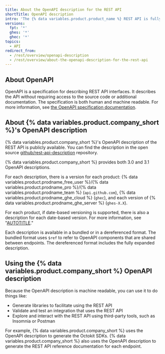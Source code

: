 ```yaml
---
title: About the OpenAPI description for the REST API
shortTitle: OpenAPI description
intro: 'The {% data variables.product.product_name %} REST API is fully described in an OpenAPI compliant document.'
versions:
  fpt: '*'
  ghes: '*'
  ghec: '*'
topics:
  - API
redirect_from:
  - /rest/overview/openapi-description
  - /rest/overview/about-the-openapi-description-for-the-rest-api
---
```


## About OpenAPI

OpenAPI is a specification for describing REST API interfaces. It describes the API without requiring access to the source code or additional documentation. The specification is both human and machine readable. For more information, see [the OpenAPI specification documentation](https://spec.openapis.org/oas/v3.1.0).

## About {% data variables.product.company_short %}'s OpenAPI description

{% data variables.product.company_short %}'s OpenAPI description of the REST API is publicly available. You can find the description in the open source [github/rest-api-description](https://github.com/github/rest-api-description) repository.

{% data variables.product.company_short %} provides both 3.0 and 3.1 OpenAPI descriptions.

For each description, there is a version for each product: {% data variables.product.prodname_free_user %}/{% data variables.product.prodname_pro %}/{% data variables.product.prodname_team %} (`api.github.com`), {% data variables.product.prodname_ghe_cloud %} (`ghec`), and each version of {% data variables.product.prodname_ghe_server %} (`ghes-X.X`).

For each product, if date-based versioning is supported, there is also a description for each date-based version. For more information, see "[AUTOTITLE](/rest/overview/api-versions)."

Each description is available in a bundled or in a dereferenced format. The bundled format uses `$ref` to refer to OpenAPI components that are shared between endpoints. The dereferenced format includes the fully expanded description.

## Using the {% data variables.product.company_short %} OpenAPI description

Because the OpenAPI description is machine readable, you can use it to do things like:

* Generate libraries to facilitate using the REST API
* Validate and test an integration that uses the REST API
* Explore and interact with the REST API using third-party tools, such as Insomnia or Postman

For example, {% data variables.product.company_short %} uses the OpenAPI description to generate the Octokit SDKs. {% data variables.product.company_short %} also uses the OpenAPI description to generate the REST API reference documentation for each endpoint.
